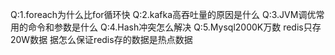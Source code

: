 Q:1.foreach为什么比for循环快
Q:2.kafka高吞吐量的原因是什么
Q:3.JVM调优常用的命令和参数是什么
Q:4.Hash冲突怎么解决
Q:5.Mysql2000K万数 redis只存20W数据 据怎么保证redis存的数据是热点数据
